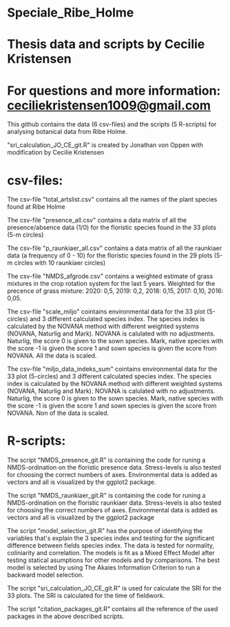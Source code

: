 # Speciale_Ribe_Holme

# Thesis data and scripts by Cecilie Kristensen 
# For questions and more information: ceciliekristensen1009@gmail.com

This github contains the data (6 csv-files) and the scripts (5 R-scripts) 
for analysing botanical data from Ribe Holme.

"sri_calculation_JO_CE_git.R" is created by Jonathan von Oppen with modification by Cecilie Kristensen

# csv-files:

The csv-file "total_artslist.csv" contains all the names of the plant species found at Ribe Holme

The csv-file "presence_all.csv" contains a data matrix of all the presence/absence data (1/0) 
for the floristic species found in the 33 plots (5-m circles)

The csv-file "p_raunkiaer_all.csv" contains a data matrix of all the raunkiaer data (a frequency of 0 - 10)
for the floristic species found in the 29 plots (5-m circles with 10 raunkiaer circles)

The csv-file "NMDS_afgrode.csv" contains a weighted estimate of grass mixtures in the crop rotation system for the last 5 years.
Weighted for the precence of grass mixture: 2020: 0,5, 2019: 0,2, 2018: 0,15, 2017: 0,10, 2016: 0,05.

The csv-file "scale_miljo" cointains environmental data for the 33 plot (5-circles) and 3 different calculated species index.
The species index is calculated by the NOVANA method with different weighted systems (NOVANA, Naturlig and Mark).
NOVANA is calulated with no adjustments. Naturlig, the score 0 is given to the sown species. Mark, native species with the 
score -1 is given the score 1 and sown species is given the score from NOVANA. All the data is scaled. 

The csv-file "miljo_data_indeks_sum" cointains environmental data for the 33 plot (5-circles) and 3 different calculated species index.
The species index is calculated by the NOVANA method with different weighted systems (NOVANA, Naturlig and Mark).
NOVANA is calulated with no adjustments. Naturlig, the score 0 is given to the sown species. Mark, native species with the 
score -1 is given the score 1 and sown species is given the score from NOVANA. Non of the data is scaled. 

# R-scripts: 

The script "NMDS_presence_git.R" is containing the code for runing a NMDS-ordination on the floristic presence data.
Stress-levels is also tested for choosing the correct numbers of axes. 
Environmental data is added as vectors and all is visualized by the ggplot2 package. 

The script "NMDS_raunkiaer_git.R" is containing the code for runing a NMDS-ordination on the floristic raunkiaer data.
Stress-levels is also tested for choosing the correct numbers of axes. 
Environmental data is added as vectors and all is visualized by the ggplot2 package

The script "model_selection_git.R" has the purpose of identifying the variables that's explain the 3 species index 
and testing for the significant difference between fields species index.
The data is tested for normality, coliniarity and correlation. 
The models is fit as a Mixed Effect Model after testing statical asumptions for other models and by comparisons. 
The best model is selected by using The Akaies Information Criterion to run a backward model selection. 

The script "sri_calculation_JO_CE_git.R" is used for calculate the SRI for the 33 plots. 
The SRI is calculated for the time of fieldwork. 

The script "citation_packages_git.R" contains all the reference of the used packages in the above described scripts. 

